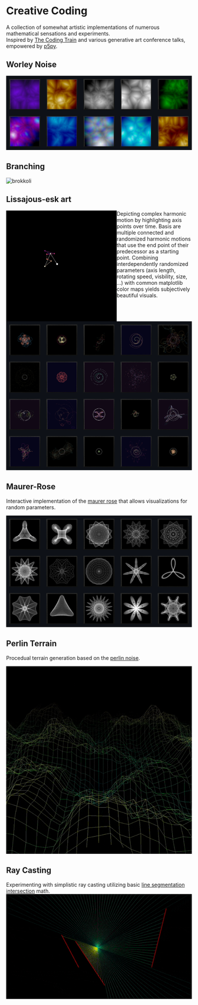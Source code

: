 # Creative Coding
A collection of somewhat artistic implementations of numerous mathematical sensations and experiments.   
Inspired by [The Coding Train](https://www.youtube.com/c/TheCodingTrain) and various generative art conference talks, empowered by [p5py](https://github.com/p5py/p5).

## Worley Noise
![worley_gallery](media/worley_noise/worley_gallery.png)

## Branching

![brokkoli](media/branches/brokoli_2.png)
## Lissajous-esk art
<img align="left" src="media/lissajous/lj_explanation.gif" width="300" height="300"/>
Depicting complex harmonic motion by highlighting axis points over time.   
Basis are multiple connected and randomized harmonic motions that use the end point of their predecessor as a starting point.
Combining interdependently randomized parameters (axis length, rotating speed, visbility, size, ...) with common matplotlib color maps yields subjectively beautiful visuals.

![lissajous_gallery](media/lissajous/lj_gallery_02.png)
## Maurer-Rose
Interactive implementation of the [maurer rose](https://en.wikipedia.org/wiki/Maurer_rose) that allows visualizations for random parameters.  

![gallery image](media/maurer_rose/maurer_gallery.png)
## Perlin Terrain
Procedual terrain generation based on the [perlin noise](https://en.wikipedia.org/wiki/Perlin_noise).  

![perlin_terrain_gif](media/perlin_terrain/perlin_terrain.gif)
## Ray Casting
Experimenting with simplistic ray casting utilizing basic [line segmentation intersection](https://en.wikipedia.org/wiki/Line%E2%80%93line_intersection) math.
![ray_cast_gif](media/ray_cast/ray_cast.gif)
